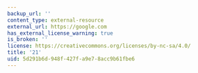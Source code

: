 ```yaml
---
backup_url: ''
content_type: external-resource
external_url: https://google.com
has_external_license_warning: true
is_broken: ''
license: https://creativecommons.org/licenses/by-nc-sa/4.0/
title: '21'
uid: 5d291b6d-948f-427f-a9e7-8acc9b61fbe6
---
```

